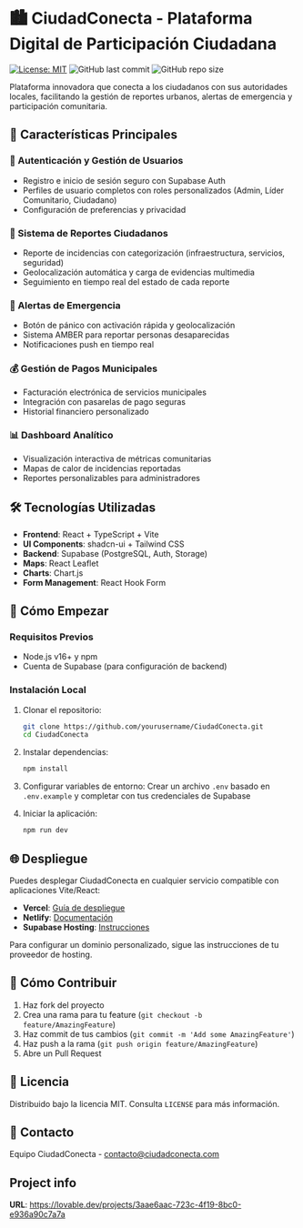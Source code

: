 # 🏙️ CiudadConecta - Plataforma Digital de Participación Ciudadana

[![License: MIT](https://img.shields.io/badge/License-MIT-blue.svg)](https://opensource.org/licenses/MIT)
![GitHub last commit](https://img.shields.io/github/last-commit/yourusername/CiudadConecta)
![GitHub repo size](https://img.shields.io/github/repo-size/yourusername/CiudadConecta)

Plataforma innovadora que conecta a los ciudadanos con sus autoridades locales, facilitando la gestión de reportes urbanos, alertas de emergencia y participación comunitaria.

## 🌟 Características Principales

### 🔐 Autenticación y Gestión de Usuarios
- Registro e inicio de sesión seguro con Supabase Auth
- Perfiles de usuario completos con roles personalizados (Admin, Líder Comunitario, Ciudadano)
- Configuración de preferencias y privacidad

### 📢 Sistema de Reportes Ciudadanos
- Reporte de incidencias con categorización (infraestructura, servicios, seguridad)
- Geolocalización automática y carga de evidencias multimedia
- Seguimiento en tiempo real del estado de cada reporte

### 🚨 Alertas de Emergencia
- Botón de pánico con activación rápida y geolocalización
- Sistema AMBER para reportar personas desaparecidas
- Notificaciones push en tiempo real

### 💰 Gestión de Pagos Municipales
- Facturación electrónica de servicios municipales
- Integración con pasarelas de pago seguras
- Historial financiero personalizado

### 📊 Dashboard Analítico
- Visualización interactiva de métricas comunitarias
- Mapas de calor de incidencias reportadas
- Reportes personalizables para administradores

## 🛠️ Tecnologías Utilizadas

- **Frontend**: React + TypeScript + Vite
- **UI Components**: shadcn-ui + Tailwind CSS
- **Backend**: Supabase (PostgreSQL, Auth, Storage)
- **Maps**: React Leaflet
- **Charts**: Chart.js
- **Form Management**: React Hook Form

## 🚀 Cómo Empezar

### Requisitos Previos
- Node.js v16+ y npm
- Cuenta de Supabase (para configuración de backend)

### Instalación Local

1. Clonar el repositorio:
   ```bash
   git clone https://github.com/yourusername/CiudadConecta.git
   cd CiudadConecta
   ```

2. Instalar dependencias:
   ```bash
   npm install
   ```

3. Configurar variables de entorno:
   Crear un archivo `.env` basado en `.env.example` y completar con tus credenciales de Supabase

4. Iniciar la aplicación:
   ```bash
   npm run dev
   ```

## 🌐 Despliegue
Puedes desplegar CiudadConecta en cualquier servicio compatible con aplicaciones Vite/React:

- **Vercel**: [Guía de despliegue](https://vercel.com/docs)
- **Netlify**: [Documentación](https://docs.netlify.com/)
- **Supabase Hosting**: [Instrucciones](https://supabase.com/docs/guides/hosting)

Para configurar un dominio personalizado, sigue las instrucciones de tu proveedor de hosting.

## 🤝 Cómo Contribuir
1. Haz fork del proyecto
2. Crea una rama para tu feature (`git checkout -b feature/AmazingFeature`)
3. Haz commit de tus cambios (`git commit -m 'Add some AmazingFeature'`)
4. Haz push a la rama (`git push origin feature/AmazingFeature`)
5. Abre un Pull Request

## 📄 Licencia
Distribuido bajo la licencia MIT. Consulta `LICENSE` para más información.

## 📧 Contacto
Equipo CiudadConecta - contacto@ciudadconecta.com

## Project info

**URL**: https://lovable.dev/projects/3aae6aac-723c-4f19-8bc0-e936a90c7a7a
